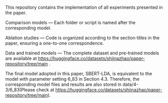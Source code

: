 This repository contains the implementation of all experiments presented in the paper.

Comparison models — Each folder or script is named after the corresponding model.

Ablation studies — Code is organized according to the section titles in the paper, ensuring a one-to-one correspondence.

Data and trained models — The complete dataset and pre-trained models are available at https://huggingface.co/datasets/shiinazhao/paper-repository/tree/main
.

The final model adopted in this paper, SBERT-LDA, is equivalent to the model with parameter setting 6_83 in Section 4.3. Therefore, the corresponding model files and results are also stored in data/4-3/6_83(Please check at https://huggingface.co/datasets/shiinazhao/paper-repository/tree/main).
